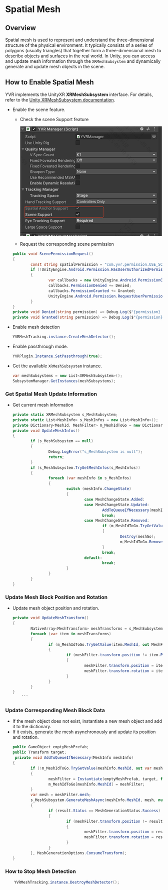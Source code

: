 # Spatial Mesh

## Overview
Spatial mesh is used to represent and understand the three-dimensional structure of the physical environment. It typically consists of a series of polygons (usually triangles) that together form a three-dimensional mesh to describe objects and surfaces in the real world. In Unity, you can access and update mesh information through the `XRMeshSubsystem` and dynamically generate and update mesh objects in the scene.

## How to Enable Spatial Mesh

YVR implements the UnityXR **XRMeshSubsystem** interface. For details, refer to the [Unity XRMeshSubsystem documentation](https://docs.unity.cn/cn/current/ScriptReference/XR.XRMeshSubsystem.html).

- Enable the scene feature.
    - Check the scene Support feature

        ![sceneSupport](./SpatialMesh/image.png)

    - Request the corresponding scene permission
    ```csharp
    public void ScenePermissionRequest()
    {
            const string spatialPermission = "com.yvr.permission.USE_SCENE";
            if (!UnityEngine.Android.Permission.HasUserAuthorizedPermission(spatialPermission))
            {
                    var callbacks = new UnityEngine.Android.PermissionCallbacks();
                    callbacks.PermissionDenied += Denied;
                    callbacks.PermissionGranted += Granted;
                    UnityEngine.Android.Permission.RequestUserPermission(spatialPermission, callbacks);
            }
    }
    private void Denied(string permission) => Debug.Log($"{permission} Denied");
    private void Granted(string permission) => Debug.Log($"{permission} Granted");
    ```
- Enable mesh detection
    ```csharp
    YVRMeshTracking.instance.CreateMeshDetector();
    ```

- Enable passthrough mode.
    ```csharp
    YVRPlugin.Instance.SetPassthrough(true);
    ```
- Get the available `XRMeshSubsystem` instance.
    ```csharp
    var meshSubsystems = new List<XRMeshSubsystem>();
    SubsystemManager.GetInstances(meshSubsystems);
    ```

### Get Spatial Mesh Update Information
- Get current mesh information
    ```csharp
    private static XRMeshSubsystem s_MeshSubsystem;
    private static List<MeshInfo> s_MeshInfos = new List<MeshInfo>();
    private Dictionary<MeshId, MeshFilter> m_MeshIdToGo = new Dictionary<MeshId, MeshFilter>();
    private void UpdateMeshInfos()
    {
            if (s_MeshSubsystem == null)
            {
                    Debug.LogError("s_MeshSubsystem is null");
                    return;
            }
            if (s_MeshSubsystem.TryGetMeshInfos(s_MeshInfos))
            {
                    foreach (var meshInfo in s_MeshInfos)
                    {
                            switch (meshInfo.ChangeState)
                            {
                                    case MeshChangeState.Added:
                                    case MeshChangeState.Updated:
                                            AddToQueueIfNecessary(meshInfo);
                                            break;
                                    case MeshChangeState.Removed:
                                            if (m_MeshIdToGo.TryGetValue(meshInfo.MeshId, out var meshGo))
                                            {
                                                    Destroy(meshGo);
                                                    m_MeshIdToGo.Remove(meshInfo.MeshId);
                                            }
                                            break;
                                    default:
                                            break;
                            }
                    }
            }
    }
    ```

### Update Mesh Block Position and Rotation

- Update mesh object position and rotation.
    ```csharp
    private void UpdateMeshTransform()
    {
            NativeArray<MeshTransform> meshTransforms = s_MeshSubsystem.GetUpdatedMeshTransforms(Allocator.Temp);
            foreach (var item in meshTransforms)
            {
                    if (m_MeshIdToGo.TryGetValue(item.MeshId, out MeshFilter meshFilter))
                    {
                            if (meshFilter.transform.position != item.Position)
                            {
                                    meshFilter.transform.position = item.Position;
                                    meshFilter.transform.rotation = item.Rotation;
                            }
                    }
            }
    }
        ```

### Update Corresponding Mesh Block Data

- If the mesh object does not exist, instantiate a new mesh object and add it to the dictionary.
- If it exists, generate the mesh asynchronously and update its position and rotation.
    ```csharp
    public GameObject emptyMeshPrefab;
    public Transform target;
     private void AddToQueueIfNecessary(MeshInfo meshInfo)
    {
            if (!m_MeshIdToGo.TryGetValue(meshInfo.MeshId, out var meshFilter))
            {
                    meshFilter = Instantiate(emptyMeshPrefab, target, false).AddComponent<MeshFilter>();
                    m_MeshIdToGo[meshInfo.MeshId] = meshFilter;
            }
            var mesh = meshFilter.mesh;
            s_MeshSubsystem.GenerateMeshAsync(meshInfo.MeshId, mesh, null, MeshVertexAttributes.None, (result) =>
            {
                    if (result.Status == MeshGenerationStatus.Success)
                    {
                            if (meshFilter.transform.position != result.Position)
                            {
                                    meshFilter.transform.position = result.Position;
                                    meshFilter.transform.rotation = result.Rotation;
                            }
                    }
            }, MeshGenerationOptions.ConsumeTransform);
    }
    ```

### How to Stop Mesh Detection

```csharp
    YVRMeshTracking.instance.DestroyMeshDetector();
```
